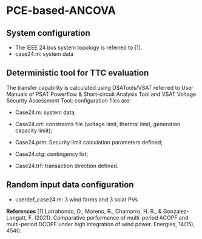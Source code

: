 # PCE-based-ANCOVA
## System configuration 
* The IEEE 24 bus system topology is referred to [1]. 
* case24.m: system data

## Deterministic tool for TTC evaluation

The transfer capability is calculated using DSATools/VSAT referred to User Manuals of PSAT Powerflow & Short-circuit Analysis Tool and VSAT Voltage Security Assessment Tool; configuration files are:

* Case24.m: system data;

* Case24.crt: constraints file (voltage limit, thermal limit, generation capacity limit);

* Case24.prm: Security limit calculation parameters defined;

* Case24.ctg: contingency list;

* Case24.trf: transaction direction defined.

## Random input data configuration 
* userdef_case24.m: 3 wind farms and 3 solar PVs

**References**
[1] Larrahondo, D., Moreno, R., Chamorro, H. R., & Gonzalez-Longatt, F. (2021). Comparative performance of multi-period ACOPF and multi-period DCOPF under high integration of wind power. Energies, 14(15), 4540.
